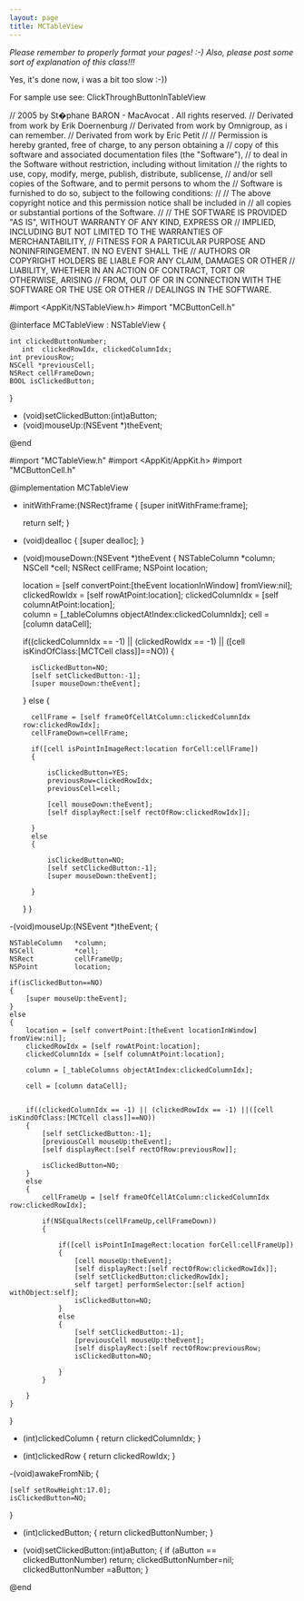 ```yaml
---
layout: page
title: MCTableView
---
```


*Please remember to properly format your pages! :-) Also, please post some sort of explanation of this class!!!*

Yes, it's done now, i was a bit too slow :-))

For sample use see: ClickThroughButtonInTableView

    
//  2005 by St�phane BARON - MacAvocat . All rights reserved.
//  Derivated from work by Erik Doernenburg
//  Derivated from work by Omnigroup, as i can remember.
//  Derivated from work by Eric Petit
//
//  Permission is hereby granted, free of charge, to any person obtaining a
//  copy of this software and associated documentation files (the "Software"),
//  to deal in the Software without restriction, including without limitation
//  the rights to use, copy, modify, merge, publish, distribute, sublicense,
//  and/or sell copies of the Software, and to permit persons to whom the
//  Software is furnished to do so, subject to the following conditions:
//
//  The above copyright notice and this permission notice shall be included in
//  all copies or substantial portions of the Software.
// 
//  THE SOFTWARE IS PROVIDED "AS IS", WITHOUT WARRANTY OF ANY KIND, EXPRESS OR
//  IMPLIED, INCLUDING BUT NOT LIMITED TO THE WARRANTIES OF MERCHANTABILITY,
//  FITNESS FOR A PARTICULAR PURPOSE AND NONINFRINGEMENT. IN NO EVENT SHALL THE
//  AUTHORS OR COPYRIGHT HOLDERS BE LIABLE FOR ANY CLAIM, DAMAGES OR OTHER
//  LIABILITY, WHETHER IN AN ACTION OF CONTRACT, TORT OR OTHERWISE, ARISING
//  FROM, OUT OF OR IN CONNECTION WITH THE SOFTWARE OR THE USE OR OTHER
//  DEALINGS IN THE SOFTWARE.
 
 
#import <AppKit/NSTableView.h>
#import "MCButtonCell.h"

@interface MCTableView : NSTableView
{
	
	int clickedButtonNumber;
       int	clickedRowIdx, clickedColumnIdx;
	int previousRow;
	NSCell *previousCell;
	NSRect cellFrameDown;
	BOOL isClickedButton;
}


- (void)setClickedButton:(int)aButton;
- (void)mouseUp:(NSEvent *)theEvent;

@end



#import "MCTableView.h"
#import <AppKit/AppKit.h>
#import "MCButtonCell.h"

@implementation MCTableView


- initWithFrame:(NSRect)frame
{
    [super initWithFrame:frame];
	
    return self;
}


- (void)dealloc
{
    [super dealloc];
}


- (void)mouseDown:(NSEvent *)theEvent
{
    NSTableColumn	*column;
    NSCell			*cell;
    NSRect			cellFrame;
    NSPoint			location;
	
	location = [self convertPoint:[theEvent locationInWindow] fromView:nil];
    clickedRowIdx = [self rowAtPoint:location];
    clickedColumnIdx = [self columnAtPoint:location];        
	column = [_tableColumns objectAtIndex:clickedColumnIdx];
	cell = [column dataCell];
	
    if((clickedColumnIdx == -1) || (clickedRowIdx == -1) ||	([cell isKindOfClass:[MCTCell class]]==NO))
	{
		
		isClickedButton=NO;
		[self setClickedButton:-1];
        [super mouseDown:theEvent];
		
	}
    else
	{
		
		cellFrame = [self frameOfCellAtColumn:clickedColumnIdx row:clickedRowIdx];
		cellFrameDown=cellFrame;
		
		if([cell isPointInImageRect:location forCell:cellFrame])
		{
			
			isClickedButton=YES;
			previousRow=clickedRowIdx;
			previousCell=cell;
			
			[cell mouseDown:theEvent];
			[self displayRect:[self rectOfRow:clickedRowIdx]];
			
		}
		else
		{
			
			isClickedButton=NO;
			[self setClickedButton:-1];
			[super mouseDown:theEvent];
			
		}
	}
}

-(void)mouseUp:(NSEvent *)theEvent;
{
	
	NSTableColumn	*column;
    NSCell			*cell;
    NSRect			cellFrameUp;
    NSPoint			location;
	
	if(isClickedButton==NO)
	{
		[super mouseUp:theEvent];
	}
	else
	{	
		location = [self convertPoint:[theEvent locationInWindow] fromView:nil];
		clickedRowIdx = [self rowAtPoint:location];
		clickedColumnIdx = [self columnAtPoint:location];
		
		column = [_tableColumns objectAtIndex:clickedColumnIdx];
		
		cell = [column dataCell];
		
		
		if((clickedColumnIdx == -1) || (clickedRowIdx == -1) ||([cell isKindOfClass:[MCTCell class]]==NO))
        {
			[self setClickedButton:-1];
			[previousCell mouseUp:theEvent];
			[self displayRect:[self rectOfRow:previousRow]];
			
			isClickedButton=NO;
		}
		else
        {
			cellFrameUp = [self frameOfCellAtColumn:clickedColumnIdx row:clickedRowIdx];
			
			if(NSEqualRects(cellFrameUp,cellFrameDown))
			{
				
				if([cell isPointInImageRect:location forCell:cellFrameUp])
				{
					[cell mouseUp:theEvent];
					[self displayRect:[self rectOfRow:clickedRowIdx]];					
					[self setClickedButton:clickedRowIdx];
					self target] performSelector:[self action] withObject:self];
					isClickedButton=NO;
				}
				else
				{
					[self setClickedButton:-1];
					[previousCell mouseUp:theEvent];
					[self displayRect:[self rectOfRow:previousRow;
					isClickedButton=NO;
					
				}
			}
			
		}
	}
}

- (int)clickedColumn
{
    return clickedColumnIdx;
}

- (int)clickedRow
{
    return clickedRowIdx;
}

-(void)awakeFromNib;
{
	
	[self setRowHeight:17.0];
	isClickedButton=NO;
	
	
	
}

- (int)clickedButton;
{
    return clickedButtonNumber;
}

- (void)setClickedButton:(int)aButton;
{
    if (aButton == clickedButtonNumber)
        return;
    clickedButtonNumber=nil;
    clickedButtonNumber =aButton;
}

@end

